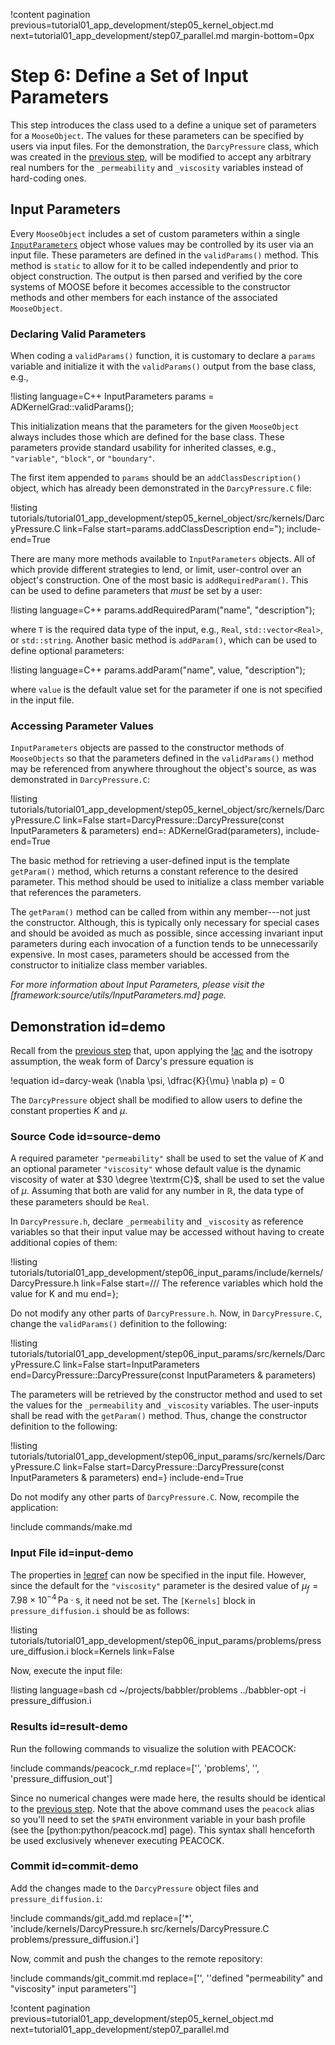 !content pagination previous=tutorial01_app_development/step05_kernel_object.md
                    next=tutorial01_app_development/step07_parallel.md
                    margin-bottom=0px

# Step 6: Define a Set of Input Parameters

This step introduces the class used to a define a unique set of parameters for a `MooseObject`. The values for these parameters can be specified by users via input files. For the demonstration, the `DarcyPressure` class, which was created in the [previous step](tutorial01_app_development/step05_kernel_object.md#source-demo), will be modified to accept any arbitrary real numbers for the `_permeability` and `_viscosity` variables instead of hard-coding ones.

## Input Parameters

Every `MooseObject` includes a set of custom parameters within a single [`InputParameters`](framework/include/utils/InputParameters.h) object whose values may be controlled by its user via an input file. These parameters are defined in the `validParams()` method. This method is `static` to allow for it to be called independently and prior to object construction. The output is then parsed and verified by the core systems of MOOSE before it becomes accessible to the constructor methods and other members for each instance of the associated `MooseObject`.

### Declaring Valid Parameters

When coding a `validParams()` function, it is customary to declare a `params` variable and initialize it with the `validParams()` output from the base class, e.g.,

!listing language=C++
InputParameters params = ADKernelGrad::validParams();

This initialization means that the parameters for the given `MooseObject` always includes those which are defined for the base class. These parameters provide standard usability for inherited classes, e.g., `"variable"`, `"block"`, or `"boundary"`.

The first item appended to `params` should be an `addClassDescription()` object, which has already been demonstrated in the `DarcyPressure.C` file:

!listing tutorials/tutorial01_app_development/step05_kernel_object/src/kernels/DarcyPressure.C
         link=False
         start=params.addClassDescription
         end=");
         include-end=True

There are many more methods available to `InputParameters` objects. All of which provide different strategies to lend, or limit, user-control over an object's construction. One of the most basic is `addRequiredParam()`. This can be used to define parameters that *must* be set by a user:

!listing language=C++
params.addRequiredParam<T>("name", "description");

where `T` is the required data type of the input, e.g., `Real`, `std::vector<Real>`, or `std::string`. Another basic method is `addParam()`, which can be used to define optional parameters:

!listing language=C++
params.addParam<T>("name", value, "description");

where `value` is the default value set for the parameter if one is not specified in the input file.

### Accessing Parameter Values

`InputParameters` objects are passed to the constructor methods of `MooseObjects` so that the parameters defined in the `validParams()` method may be referenced from anywhere throughout the object's source, as was demonstrated in `DarcyPressure.C`:

!listing tutorials/tutorial01_app_development/step05_kernel_object/src/kernels/DarcyPressure.C
         link=False
         start=DarcyPressure::DarcyPressure(const InputParameters & parameters)
         end=: ADKernelGrad(parameters),
         include-end=True

The basic method for retrieving a user-defined input is the template `getParam()` method, which returns a constant reference to the desired parameter. This method should be used to initialize a class member variable that references the parameters.

The `getParam()` method can be called from within any member---not just the constructor. Although, this is typically only necessary for special cases and should be avoided as much as possible, since accessing invariant input parameters during each invocation of a function tends to be unnecessarily expensive. In most cases, parameters should be accessed from the constructor to initialize class member variables.

*For more information about Input Parameters, please visit the [framework:source/utils/InputParameters.md] page.*

## Demonstration id=demo

Recall from the [previous step](tutorial01_app_development/step05_kernel_object.md#physics) that, upon applying the [!ac](BVP) and the isotropy assumption, the weak form of Darcy's pressure equation is

!equation id=darcy-weak
(\nabla \psi, \dfrac{K}{\mu} \nabla p) = 0

The `DarcyPressure` object shall be modified to allow users to define the constant properties $K$ and $\mu$.

### Source Code id=source-demo

A required parameter `"permeability"` shall be used to set the value of $K$ and an optional parameter `"viscosity"` whose default value is the dynamic viscosity of water at $30 \degree \textrm{C}$, shall be used to set the value of $\mu$. Assuming that both are valid for any number in $\mathbb{R}$, the data type of these parameters should be `Real`.

In `DarcyPressure.h`, declare `_permeability` and `_viscosity` as reference variables so that their input value may be accessed without having to create additional copies of them:

!listing tutorials/tutorial01_app_development/step06_input_params/include/kernels/DarcyPressure.h
         link=False
         start=/// The reference variables which hold the value for K and mu
         end=};

Do not modify any other parts of `DarcyPressure.h`. Now, in `DarcyPressure.C`, change the `validParams()` definition to the following:

!listing tutorials/tutorial01_app_development/step06_input_params/src/kernels/DarcyPressure.C
         link=False
         start=InputParameters
         end=DarcyPressure::DarcyPressure(const InputParameters & parameters)

The parameters will be retrieved by the constructor method and used to set the values for the `_permeability` and `_viscosity` variables. The user-inputs shall be read with the `getParam()` method. Thus, change the constructor definition to the following:

!listing tutorials/tutorial01_app_development/step06_input_params/src/kernels/DarcyPressure.C
         link=False
         start=DarcyPressure::DarcyPressure(const InputParameters & parameters)
         end=}
         include-end=True

Do not modify any other parts of `DarcyPressure.C`. Now, recompile the application:

!include commands/make.md

### Input File id=input-demo

The properties in [!eqref](darcy-weak) can now be specified in the input file. However, since the default for the `"viscosity"` parameter is the desired value of $\mu_{f} = 7.98 \times 10^{-4} \, \textrm{Pa} \cdot \textrm{s}$, it need not be set. The `[Kernels]` block in `pressure_diffusion.i` should be as follows:

!listing tutorials/tutorial01_app_development/step06_input_params/problems/pressure_diffusion.i
         block=Kernels
         link=False

Now, execute the input file:

!listing language=bash
cd ~/projects/babbler/problems
../babbler-opt -i pressure_diffusion.i

### Results id=result-demo

Run the following commands to visualize the solution with PEACOCK:

!include commands/peacock_r.md
         replace=['<d>', 'problems',
                  '<e>', 'pressure_diffusion_out']

Since no numerical changes were made here, the results should be identical to the [previous step](tutorial01_app_development/step05_kernel_object.md#result-demo). Note that the above command uses the `peacock` alias so you'll need to set the `$PATH` environment variable in your bash profile (see the [python:python/peacock.md] page). This syntax shall henceforth be used exclusively whenever executing PEACOCK.

### Commit id=commit-demo

Add the changes made to the `DarcyPressure` object files and `pressure_diffusion.i`:

!include commands/git_add.md
         replace=['*', 'include/kernels/DarcyPressure.h src/kernels/DarcyPressure.C problems/pressure_diffusion.i']

Now, commit and push the changes to the remote repository:

!include commands/git_commit.md
         replace=['<m>', '\'defined "permeability" and "viscosity" input parameters\'']

!content pagination previous=tutorial01_app_development/step05_kernel_object.md
                    next=tutorial01_app_development/step07_parallel.md
